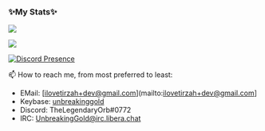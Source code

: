 ### ✨My Stats✨

<!--
**MacaylaMarvelous81/MacaylaMarvelous81** is a ✨ _special_ ✨ repository because its `README.md` (this file) appears on your GitHub profile.

Here are some ideas to get you started:

- 🔭 I’m currently working on ...
- 🌱 I’m currently learning ...
- 👯 I’m looking to collaborate on ...
- 🤔 I’m looking for help with ...
- 💬 Ask me about ...
- 📫 How to reach me: ...
- 😄 Pronouns: ...
- ⚡ Fun fact: ...
-->
<img align="center" src="https://github-readme-stats.vercel.app/api?username=MacaylaMarvelous81&count_private=true&show_icons=true&theme=radical"></img>


<img align="center" src="https://github-readme-stats.vercel.app/api/top-langs/?username=MacaylaMarvelous81&count_private=true&show_icons=true&theme=radical"></img>

[![Discord Presence](https://lanyard.cnrad.dev/api/265997608206598147)](https://discord.com/users/265997608206598147)


📫 How to reach me, from most preferred to least:
- EMail: [ilovetirzah+dev@gmail.com](mailto:ilovetirzah+dev@gmail.com]
- Keybase: [unbreakinggold](https://keybase.io/unbreakinggold)
- Discord: TheLegendaryOrb#0772
- IRC: UnbreakingGold@irc.libera.chat
